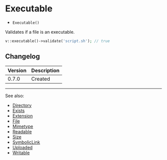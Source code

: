 # Executable

- `Executable()`

Validates if a file is an executable.

```php
v::executable()->validate('script.sh'); // true
```

## Changelog

Version | Description
--------|-------------
  0.7.0 | Created

***
See also:

- [Directory](Directory.md)
- [Exists](Exists.md)
- [Extension](Extension.md)
- [File](File.md)
- [Mimetype](Mimetype.md)
- [Readable](Readable.md)
- [Size](Size.md)
- [SymbolicLink](SymbolicLink.md)
- [Uploaded](Uploaded.md)
- [Writable](Writable.md)
